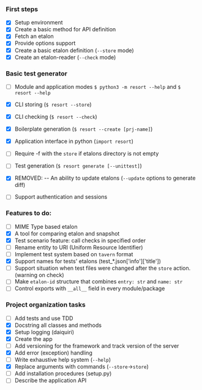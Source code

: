 
### First steps
- [x] Setup environment 
- [x] Create a basic method for API definition
- [x] Fetch an etalon
- [x] Provide options support
- [x] Create a basic etalon definition (`--store` mode)
- [x] Create an etalon-reader (`--check` mode)

### Basic test generator
- [ ] Module and application modes `$ python3 -m resort --help` and `$ resort --help`
- [x] CLI storing (`$ resort --store`)
- [x] CLI checking (`$ resort --check`)
- [x] Boilerplate generation (`$ resort --create [prj-name]`)
- [x] Application interface in python (`import resort`)
- [ ] Require -f with the `store` if etalons directory is not empty
- [ ] Test generation (`$ resort generate [--unittest]`)
- [x] REMOVED: -- An ability to update etalons (`--update` options to generate diff)
- [ ] Support authentication and sessions


### Features to do:
- [ ] MIME Type based etalon
- [x] A tool for comparing etalon and snapshot
- [x] Test scenario feature: call checks in specified order
- [ ] Rename entity to URI (Uniform Resource Identifier)
- [ ] Implement test system based on `tavern` format
- [x] Support names for tests' etalons (test_*.json['info']['title'])
- [ ] Support situation when test files were changed after the `store` action. (warning on check)
- [ ] Make `etalon-id` structure that combines `entry: str` and `name: str`
- [ ] Control exports with `__all__` field in every module/package

### Project organization tasks
- [ ] Add tests and use TDD
- [x] Docstring all classes and methods
- [x] Setup logging (daiquiri)
- [x] Create the app
- [ ] Add versioning for the framework and track version of the server
- [x] Add error (exception) handling 
- [ ] Write exhaustive help system (`--help`)
- [x] Replace arguments with commands (`--store`->`store`)
- [ ] Add installation procedures (setup.py)
- [ ] Describe the application API
